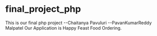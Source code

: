 # final_project_php
This is our final php project
--Chaitanya Pavuluri
--PavanKumarReddy Malpatel
Our Application is Happy Feast Food Ordering.
